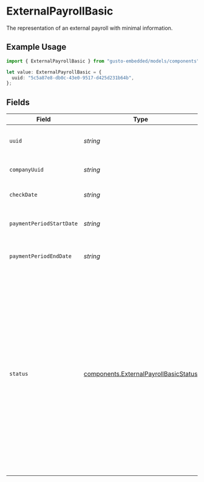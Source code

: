 # ExternalPayrollBasic

The representation of an external payroll with minimal information.

## Example Usage

```typescript
import { ExternalPayrollBasic } from "gusto-embedded/models/components";

let value: ExternalPayrollBasic = {
  uuid: "5c5a87e8-db0c-43e0-9517-d425d231b64b",
};
```

## Fields

| Field                                                                                                                                                                                                                                                                                   | Type                                                                                                                                                                                                                                                                                    | Required                                                                                                                                                                                                                                                                                | Description                                                                                                                                                                                                                                                                             |
| --------------------------------------------------------------------------------------------------------------------------------------------------------------------------------------------------------------------------------------------------------------------------------------- | --------------------------------------------------------------------------------------------------------------------------------------------------------------------------------------------------------------------------------------------------------------------------------------- | --------------------------------------------------------------------------------------------------------------------------------------------------------------------------------------------------------------------------------------------------------------------------------------- | --------------------------------------------------------------------------------------------------------------------------------------------------------------------------------------------------------------------------------------------------------------------------------------- |
| `uuid`                                                                                                                                                                                                                                                                                  | *string*                                                                                                                                                                                                                                                                                | :heavy_check_mark:                                                                                                                                                                                                                                                                      | The UUID of the external payroll.                                                                                                                                                                                                                                                       |
| `companyUuid`                                                                                                                                                                                                                                                                           | *string*                                                                                                                                                                                                                                                                                | :heavy_minus_sign:                                                                                                                                                                                                                                                                      | The UUID of the company.                                                                                                                                                                                                                                                                |
| `checkDate`                                                                                                                                                                                                                                                                             | *string*                                                                                                                                                                                                                                                                                | :heavy_minus_sign:                                                                                                                                                                                                                                                                      | External payroll's check date.                                                                                                                                                                                                                                                          |
| `paymentPeriodStartDate`                                                                                                                                                                                                                                                                | *string*                                                                                                                                                                                                                                                                                | :heavy_minus_sign:                                                                                                                                                                                                                                                                      | External payroll's pay period start date.                                                                                                                                                                                                                                               |
| `paymentPeriodEndDate`                                                                                                                                                                                                                                                                  | *string*                                                                                                                                                                                                                                                                                | :heavy_minus_sign:                                                                                                                                                                                                                                                                      | External payroll's pay period end date.                                                                                                                                                                                                                                                 |
| `status`                                                                                                                                                                                                                                                                                | [components.ExternalPayrollBasicStatus](../../models/components/externalpayrollbasicstatus.md)                                                                                                                                                                                          | :heavy_minus_sign:                                                                                                                                                                                                                                                                      | The status of the external payroll. The status will be `unprocessed` when the external payroll is created and transition to `processed` once tax liabilities are entered and finalized.  Once in the `processed` status all actions that can edit an external payroll will be disabled. |